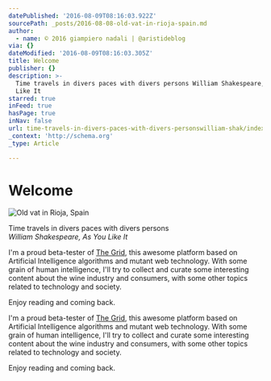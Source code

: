 ```yaml
---
datePublished: '2016-08-09T08:16:03.922Z'
sourcePath: _posts/2016-08-08-old-vat-in-rioja-spain.md
author:
  - name: © 2016 giampiero nadali | @aristideblog
via: {}
dateModified: '2016-08-09T08:16:03.305Z'
title: Welcome
publisher: {}
description: >-
  Time travels in divers paces with divers persons William Shakespeare, As You
  Like It
starred: true
inFeed: true
hasPage: true
inNav: false
url: time-travels-in-divers-paces-with-divers-personswilliam-shak/index.html
_context: 'http://schema.org'
_type: Article

---
```

# Welcome
![Old vat in Rioja, Spain](https://the-grid-user-content.s3-us-west-2.amazonaws.com/47c51e54-9943-402e-a289-d585430b0a65.jpg)

Time travels in divers paces with divers persons  
_William Shakespeare, As You Like It_

I'm a proud beta-tester of [The Grid][0], this awesome platform based on Artificial Intelligence algorithms and mutant web technology. With some grain of human intelligence, I'll try to collect and curate some interesting content about the wine industry and consumers, with some other topics related to technology and society.

Enjoy reading and coming back.

I'm a proud beta-tester of [The Grid][0], this awesome platform based on Artificial Intelligence algorithms and mutant web technology. With some grain of human intelligence, I'll try to collect and curate some interesting content about the wine industry and consumers, with some other topics related to technology and society.

Enjoy reading and coming back.

[0]: http://hppt//thegrid.io